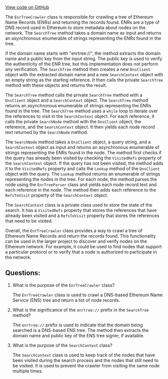 [View code on GitHub](https://github.com/NethermindEth/nethermind/src/Nethermind/Nethermind.Network.Dns/EnrTreeCrawler.cs)

The `EnrTreeCrawler` class is responsible for crawling a tree of Ethereum Name Records (ENRs) and returning the records found. ENRs are a type of DNS record used in Ethereum to store metadata about nodes on the network. The `SearchTree` method takes a domain name as input and returns an asynchronous enumerable of strings representing the ENRs found in the tree. 

If the domain name starts with "enrtree://", the method extracts the domain name and a public key from the input string. The public key is used to verify the authenticity of the ENR tree, but this implementation does not perform any verification. The `SearchTree` method then creates a new `DnsClient` object with the extracted domain name and a new `SearchContext` object with an empty string as the starting reference. It then calls the private `SearchTree` method with these objects and returns the result.

The `SearchTree` method calls the private `SearchTree` method with a `DnsClient` object and a `SearchContext` object. The `SearchTree` method returns an asynchronous enumerable of strings representing the ENRs found in the tree. The `SearchTree` method uses a `while` loop to iterate over the references to visit in the `SearchContext` object. For each reference, it calls the private `SearchNode` method with the `DnsClient` object, the reference, and the `SearchContext` object. It then yields each node record text returned by the `SearchNode` method.

The `SearchNode` method takes a `DnsClient` object, a query string, and a `SearchContext` object as input and returns an asynchronous enumerable of strings representing the ENRs found in the node. The method first checks if the query has already been visited by checking the `VisitedRefs` property of the `SearchContext` object. If the query has not been visited, the method adds it to the `VisitedRefs` property and calls the `Lookup` method of the `DnsClient` object with the query. The `Lookup` method returns an enumerable of strings representing the nodes in the tree. For each node, the method parses the node using the `EnrTreeParser` class and yields each node record text and each reference in the node. The method then adds each reference to the `RefsToVisit` property of the `SearchContext` object.

The `SearchContext` class is a private class used to store the state of the search. It has a `VisitedRefs` property that stores the references that have already been visited and a `RefsToVisit` property that stores the references that need to be visited.

Overall, the `EnrTreeCrawler` class provides a way to crawl a tree of Ethereum Name Records and return the records found. This functionality can be used in the larger project to discover and verify nodes on the Ethereum network. For example, it could be used to find nodes that support a particular protocol or to verify that a node is authorized to participate in the network.
## Questions: 
 1. What is the purpose of the `EnrTreeCrawler` class?
    
    The `EnrTreeCrawler` class is used to crawl a DNS-based Ethereum Name Service (ENS) tree and return a list of node records.

2. What is the significance of the `enrtree://` prefix in the `SearchTree` method?
    
    The `enrtree://` prefix is used to indicate that the domain being searched is a DNS-based ENS tree. The method then extracts the domain name and public key of the ENS tree signer, if available.

3. What is the purpose of the `SearchContext` class?
    
    The `SearchContext` class is used to keep track of the nodes that have been visited during the search process and the nodes that still need to be visited. It is used to prevent the crawler from visiting the same node multiple times.